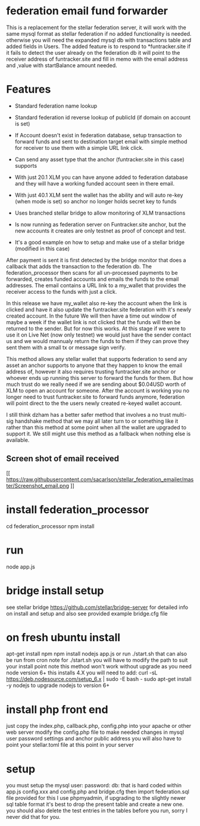 # federation email fund forwarder
This is a replacement for the stellar federation server, it will work with the same mysql format as stellar federation if no added functionality is needed. otherwise you will need the expanded mysql db with transactions table and added fields in Users.  The added feature is to respond to <email>*funtracker.site if it fails to detect the user already on the federation db it will point to the receiver address of funtracker.site and fill in memo with the email address and ,value with startBalance amount needed.

# Features

* Standard federation name lookup

* Standard federation id reverse lookup of publicId (if domain on account is set)

* If Account doesn't exist in federation database, setup transaction to forward funds and sent to destination target email with simple method for receiver to use them with a simple URL link click.

* Can send any asset type that the anchor (funtracker.site in this case) supports

* With just 20.1 XLM you can have anyone added to federation database and they will have a working funded account seen in there email.

* With just 40.1 XLM sent the wallet has the ability and will auto re-key (when mode is set) so anchor no longer holds secret key to funds

* Uses branched stellar bridge to allow monitoring of XLM transactions

* Is now running as federation server on Funtracker.site anchor, but the new accounts it creates are only testnet as proof of concept and test.

* It's a good example on how to setup and make use of a stellar bridge (modified in this case) 

After payment is sent it is first detected by the bridge monitor that does a callback that adds the transaction to the federation db. The federation_processor then scans for all un-processed payments to be forwarded, creates funded accounts and emails the funds to the email addresses.  The email contains a URL link to a my_wallet that provides the receiver access to the funds with just a click.

In this release we have my_wallet also re-key the account when the link is clicked and have it also update the funtracker.site federation with it's newly created account.  In the future We will then have a time out window of maybe a week if the wallet link is not clicked that the funds will then be returned to the sender.  But for now this works.  At this stage if we were to use it on Live Net (now only testnet) we would just have the sender contact us and we would mannualy return the funds to them if they can prove they sent them with a small tx or message sign verify.

This method allows any stellar wallet that supports federation to send any asset an anchor supports to anyone that they happen to know the email address of, however it also requires trusting funtracker.site anchor or whoever ends up running this server to forward the funds for them. But how much trust do we really need if we are sending about $0.04USD worth of XLM to open an account for someone.  After the account is working you no longer need to trust funtracker.site to forward funds anymore, federation will point direct to the the users newly created re-keyed wallet account.

I still think dzham has a better safer method that involves a no trust multi-sig handshake method that we may all later turn to or something like it rather than this method at some point when all the wallet are upgraded to support it.  We still might use this method as a fallback when nothing else is available.
 
## Screen shot of email received
[[ https://raw.githubusercontent.com/sacarlson/stellar_federation_emailer/master/Screenshot_email.png ]]

# install federation_processor
cd federation_processor
npm install

# run
node app.js

# bridge install setup
see stellar bridge https://github.com/stellar/bridge-server for detailed info on install and setup and also see provided example bridge.cfg file


# on fresh ubuntu install
 apt-get install npm
 npm install 
 nodejs app.js
or run ./start.sh that can also be run from cron
note for ./start.sh you will have to modify the path to suit your install point
note this method won't work without upgrade as you need node version 6+ this installs 4.X
you will need to add:
curl -sL https://deb.nodesource.com/setup_6.x | sudo -E bash -
sudo apt-get install -y nodejs
to upgrade nodejs to version 6+

# install php front end
just copy the index.php, callback.php, config.php into your apache or other web server
modify the config.php file to make needed changes in mysql user password settings and anchor public address
you will also have to point your stellar.toml file at this point in your server

# setup
 you must setup the mysql user: password:  db: that is hard coded within app.js config.xxx  and config.php and bridge.cfg
 then import federation.sql file provided
 for this I use phpmyadmin, if upgrading to the slightly newer sql table format it's best to drop the present table and create a new one.
 you should also delete the test entries in the tables before you run, sorry I never did that for you.




 
